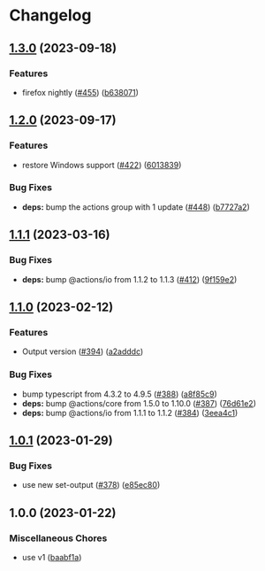 # Changelog

## [1.3.0](https://github.com/browser-actions/setup-firefox/compare/setup-firefox-v1.2.0...setup-firefox-v1.3.0) (2023-09-18)


### Features

* firefox nightly ([#455](https://github.com/browser-actions/setup-firefox/issues/455)) ([b638071](https://github.com/browser-actions/setup-firefox/commit/b638071cda49366abcca9eb674072123f5c5b34e))

## [1.2.0](https://github.com/browser-actions/setup-firefox/compare/setup-firefox-v1.1.1...setup-firefox-v1.2.0) (2023-09-17)


### Features

* restore Windows support ([#422](https://github.com/browser-actions/setup-firefox/issues/422)) ([6013839](https://github.com/browser-actions/setup-firefox/commit/6013839547aee35d36b4e705c9c044d7c789bb5b))


### Bug Fixes

* **deps:** bump the actions group with 1 update ([#448](https://github.com/browser-actions/setup-firefox/issues/448)) ([b7727a2](https://github.com/browser-actions/setup-firefox/commit/b7727a275849f856e9b379f6cd3b1c3009f0fa72))

## [1.1.1](https://github.com/browser-actions/setup-firefox/compare/setup-firefox-v1.1.0...setup-firefox-v1.1.1) (2023-03-16)


### Bug Fixes

* **deps:** bump @actions/io from 1.1.2 to 1.1.3 ([#412](https://github.com/browser-actions/setup-firefox/issues/412)) ([9f159e2](https://github.com/browser-actions/setup-firefox/commit/9f159e22432daecfcb5a1e8a2ee7d71bd3149437))

## [1.1.0](https://github.com/browser-actions/setup-firefox/compare/setup-firefox-v1.0.1...setup-firefox-v1.1.0) (2023-02-12)


### Features

* Output version ([#394](https://github.com/browser-actions/setup-firefox/issues/394)) ([a2adddc](https://github.com/browser-actions/setup-firefox/commit/a2adddcf8cd190325f47bb3b0fd0144374745885))


### Bug Fixes

* bump typescript from 4.3.2 to 4.9.5 ([#388](https://github.com/browser-actions/setup-firefox/issues/388)) ([a8f85c9](https://github.com/browser-actions/setup-firefox/commit/a8f85c9dfefee93d8db5ee3fc625bfbbd667e9e6))
* **deps:** bump @actions/core from 1.5.0 to 1.10.0 ([#387](https://github.com/browser-actions/setup-firefox/issues/387)) ([76d61e2](https://github.com/browser-actions/setup-firefox/commit/76d61e2aa8beb9f67bb18a379162b92f05031085))
* **deps:** bump @actions/io from 1.1.1 to 1.1.2 ([#384](https://github.com/browser-actions/setup-firefox/issues/384)) ([3eea4c1](https://github.com/browser-actions/setup-firefox/commit/3eea4c17e161f3542f7d87a6975880a74e3e7b6d))

## [1.0.1](https://github.com/browser-actions/setup-firefox/compare/setup-firefox-v1.0.0...setup-firefox-v1.0.1) (2023-01-29)


### Bug Fixes

* use new set-output ([#378](https://github.com/browser-actions/setup-firefox/issues/378)) ([e85ec80](https://github.com/browser-actions/setup-firefox/commit/e85ec80fd078bd4ef19bcede476f6f69ecdf3152))

## 1.0.0 (2023-01-22)


### Miscellaneous Chores

* use v1 ([baabf1a](https://github.com/browser-actions/setup-firefox/commit/baabf1a3410cf8af9ec825a31e7721680a165dd1))
